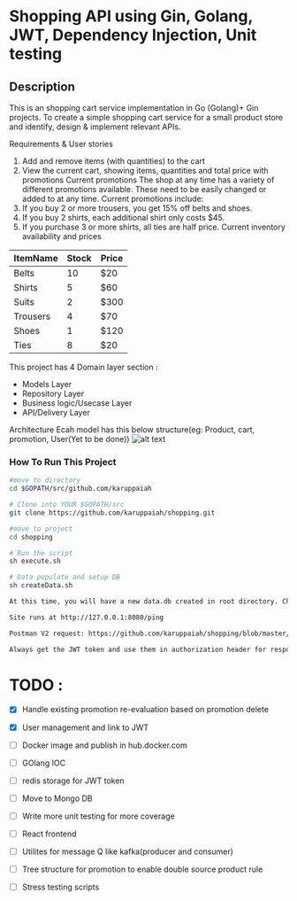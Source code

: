 
# Shopping API using Gin, Golang, JWT, Dependency Injection, Unit testing

## Description
This is an shopping cart service implementation in Go (Golang)+ Gin projects.
To create a simple shopping cart service for a small product store and identify, design & implement relevant APIs. 

Requirements & User stories
1.	Add and remove items (with quantities) to the cart
2.	View the current cart, showing items, quantities and total price with promotions
Current promotions
The shop at any time has a variety of different promotions available. These need to be easily changed or added to at any time. Current promotions include:
1.	If you buy 2 or more trousers, you get 15% off belts and shoes.
2.	If you buy 2 shirts, each additional shirt only costs $45.
3.	If you purchase 3 or more shirts, all ties are half price.
Current inventory availability and prices

| ItemName  | Stock | Price |
| ------------- | ------------- | ------------- |
| Belts  | 10  | $20  |
| Shirts  | 5  | $60  |
| Suits  | 2  | $300  |
| Trousers  | 4  | $70  |
| Shoes  | 1  | $120  |
| Ties  | 8  | $20  |




This project has  4 Domain layer section :
 * Models Layer 
 * Repository Layer
 * Business logic/Usecase Layer  
 * API/Delivery Layer
 
 
 Architecture
 Ecah model has this below structure(eg: Product, cart, promotion, User(Yet to be done))
 ![alt text](https://github.com/karuppaiah/shopping/blob/master/architecture.png)
 

### How To Run This Project

```bash
#move to directory
cd $GOPATH/src/github.com/karuppaiah

# Clone into YOUR $GOPATH/src
git clone https://github.com/karuppaiah/shopping.git

#move to project
cd shopping

# Run the script
sh execute.sh

# Data populate and setup DB
sh createData.sh

At this time, you will have a new data.db created in root directory. Change the DB if needed.

Site runs at http://127.0.0.1:8080/ping

Postman V2 request: https://github.com/karuppaiah/shopping/blob/master/golang%20shopping.postman_collection

Always get the JWT token and use them in authorization header for response.

```


# TODO :
- [X] Handle existing promotion re-evaluation based on promotion delete
- [X] User management and link to JWT
- [ ] Docker image and publish in hub.docker.com
- [ ] GOlang IOC
- [ ] redis storage for JWT token
- [ ] Move to Mongo DB
- [ ] Write more unit testing for more coverage
- [ ] React frontend
- [ ] Utilites for message Q like kafka(producer and consumer)
- [ ] Tree structure for promotion to enable double source product rule
- [ ] Stress testing scripts





